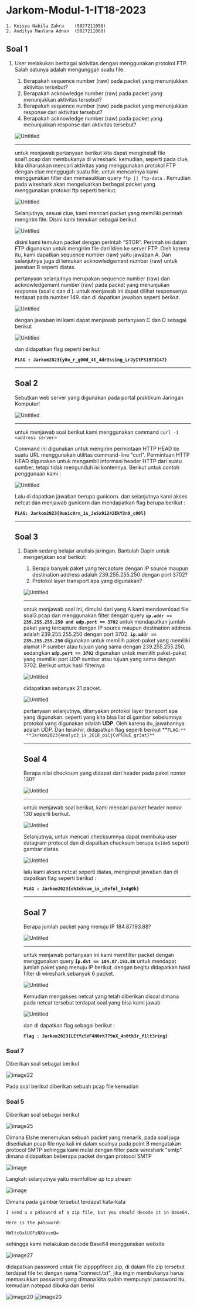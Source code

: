 # Jarkom-Modul-1-IT18-2023

    1. Keisya Nabila Zahra    (5027211058)
    2. Auditya Maulana Adnan  (5027211068)

## Soal 1

1. User melakukan berbagai aktivitas dengan menggunakan protokol FTP. Salah satunya adalah mengunggah suatu file.
    1. Berapakah sequence number (raw) pada packet yang menunjukkan aktivitas tersebut?
    2. Berapakah acknowledge number (raw) pada packet yang menunjukkan aktivitas tersebut?
    3. Berapakah sequence number (raw) pada packet yang menunjukkan response dari aktivitas tersebut?
    4. Berapakah acknowledge number (raw) pada packet yang menunjukkan response dari aktivitas tersebut?
    
    ![Untitled](https://i.ibb.co/YhKsLMY/Untitled.png)
    
    ---
    
    untuk menjawab pertanyaan berikut kita dapat menginstall file soal1.pcap dan membukanya di wireshark. kemudian, seperti pada clue, kita diharuskan mencari aktivitas yang menggunakan protokol FTP dengan clue menggugah suatu file. untuk mencarinya kami menggunakan filter dan memasukkan  query `ftp || ftp-data` . Kemudian pada wireshark akan mengeluarkan berbagai packet yang menggunakan protokol ftp seperti berikut. 
    
    ![Untitled](https://i.ibb.co/wywjVkk/Untitled-1.png)
    
    Selanjutnya, sesuai clue, kami mencari packet yang memiliki perintah mengirim file. Disini kami temukan sebagai berikut 
    
    ![Untitled](https://i.ibb.co/GPKVSkp/Untitled-2.png)
    
    disini kami temukan packet dengan perintah “STOR”. Perintah ini dalam FTP digunakan untuk mengirim file dari klien ke server FTP. Oleh karena itu, kami dapatkan sequence number (raw) yaitu jawaban A. Dan selanjutnya juga di temukan acknowledgement number (raw) untuk jawaban B seperti diatas. 
    
    pertanyaan selanjutnya merupakan  sequence number (raw) dan acknowledgement number (raw) pada packet yang menunjukan response (soal c dan d ). untuk menjawab ini dapat dilihat responsenya terdapat pada number 149. dan di dapatkan jawaban seperti berikut. 
    
    ![Untitled](https://i.ibb.co/MRJ8xtG/Untitled-3.png)
    
    dengan jawaban ini kami dapat menjawab pertanyaan C dan D sebagai berikut 
    
    ![Untitled](https://i.ibb.co/NtfPmMQ/Untitled-4.png)
    
    dan didapatkan flag seperti berikut 
    
    **`FLAG : Jarkom2023{y0u_r_g00d_4t_4dr3ssing_LrJyItF51973147}`**
    
    ---
    
    ## Soal 2
    
    Sebutkan web server yang digunakan pada portal praktikum Jaringan Komputer!
    
    ![Untitled](https://i.ibb.co/nfRZCrT/Untitled-5.png)
    
    ---
    
    untuk menjawab soal berikut kami menggunakan command `curl -I <address server>` 
    
    Command ini digunakan untuk mengirim permintaan HTTP HEAD ke suatu URL menggunakan utilitas command-line "curl". Permintaan HTTP HEAD digunakan untuk mengambil informasi header HTTP dari suatu sumber, tetapi tidak mengunduh isi kontennya. Berikut untuk contoh penggunaan kami :
    
    ![Untitled](https://i.ibb.co/TDQyNmQ/Untitled-6.png)
    
    Lalu di dapatkan jawaban berupa gunicorn. dan selanjutnya kami akses netcat dan menjawab gunicorn dan mendapatkan flag berupa berikut :
    
    **`FLAG: Jarkom2023{9unic0rn_1s_JeSx9i242EkY3n9_c00l}`**
    
    ---
    
    ## Soal 3
    
    1. Dapin sedang belajar analisis jaringan. Bantulah Dapin untuk mengerjakan soal berikut:
        1. Berapa banyak paket yang tercapture dengan IP source maupun destination address adalah 239.255.255.250 dengan port 3702?
        2. Protokol layer transport apa yang digunakan?
        
        ![Untitled](https://i.ibb.co/VmwGSfG/Untitled-7.png)
        
        ---
        
        untuk menjawab soal ini, dimulai dari yang A kami mendownload file soal3.pcap dan menggunakan filter dengan query **`ip.addr == 239.255.255.250 and udp.port == 3702`** untuk mendapatkan jumlah paket yang tercapture dengan IP source maupun destination address adalah 239.255.255.250 dengan port 3702. **`ip.addr == 239.255.255.250`** digunakan untuk memilih paket-paket yang memiliki alamat IP sumber atau tujuan yang sama dengan  239.255.255.250. sedangkan **`udp.port == 3702`** digunakan untuk memilih paket-paket yang memiliki port UDP sumber atau tujuan yang sama dengan 3702. Berikut untuk hasil filternya 
        
        ![Untitled](https://i.ibb.co/sskR6Tc/Untitled-8.png)
        
        didapatkan sebanyak 21 packet. 
        
        ![Untitled](https://i.ibb.co/2tBSsBq/Untitled-9.png)
        
        pertanyaan selanjutnya, ditanyakan protokol layer transport apa yang digunakan. seperti yang kita bisa liat di gambar sebelumnya protokol yang digunakan adalah ******UDP******. Oleh karena itu, jawabannya adalah UDP. Dan terakhir, didapatkan flag seperti berikut 
        **`FLAG:**  **Jarkom2023{4nalyz3_is_2618_piCjCvPlOuE_gr3at}**`
        
        ---
        
        ## Soal 4
        
        Berapa nilai checksum yang didapat dari header pada paket nomor 130?
        
        ![Untitled](https://i.ibb.co/K9jT6Fz/Untitled-10.png)
        
        ---
        
        untuk menjawab soal berikut, kami mencari packet header nomor 130 seperti berikut. 
        
        ![Untitled](https://i.ibb.co/jvMWvHx/foto.jpg)
       
    
        Selanjutnya, untuk mencari checksumnya dapat membuka user datagram protocol dan di dapatkan checksum berupa `0x18e5` seperti gambar diatas.
       
        ![Untitled](https://i.ibb.co/4pftpbs/Untitled-12.png)
        
        lalu kami akses netcat seperti diatas, menginput jawaban dan di dapatkan flag seperti berikut : 
        
        **`FLAG : Jarkom2023{ch3cksum_is_u5eful_0x4g0h}`**
        
        ---
        
        ## Soal 7
        
        Berapa jumlah packet yang menuju IP 184.87.193.88?
        
        ![Untitled](https://i.ibb.co/z7jRdrw/Untitled-13.png)
        
        ---
        
        untuk menjawab pertanyaan ini kami memfilter packet dengan menggunakan query **`ip.dst == 184.87.193.88`** untuk mendapat jumlah paket yang menuju IP berikut. dengan begitu didapatkan hasil filter di wireshark sebanyak 6 packet.
        
        ![Untitled](https://i.ibb.co/3rRKJJG/Untitled-14.png)
        
        Kemudian mengakses netcat yang telah diberikan disoal dimana pada netcat tersebut terdapat soal yang bisa kami jawab
        
        ![Untitled](https://i.ibb.co/Ns6VKFt/Untitled-15.png)
        
        dan di dapatkan flag sebagai berikut :
        
        **`Flag : Jarkom2023{LEtYx5VF4H0rK779nX_4n0th3r_f1lt3ring}`**
       
### Soal 7
Diberikan soal sebagai berikut

![image22](https://github.com/aud1tya4dnan/Jarkom-Modul-1-IT18-2023/assets/91017662/f950c5d9-3406-4f1f-bfea-248b1092ea96)

Pada soal berikut diberikan sebuah pcap file kemudian 





### Soal 5
Diberikan soal sebagai berikut

![image25](https://github.com/aud1tya4dnan/Jarkom-Modul-1-IT18-2023/assets/91017662/c2ca5b80-0c4f-45a7-9548-a2d01e7a7a0f)

Dimana Elshe menemukan sebuah packet yang menarik, pada soal juga disediakan pcap file nya
kali ini dalam soalnya pada point B mengatakan protocol SMTP sehingga kami mulai dengan filter pada wireshark "smtp" dimana didapatkan beberapa packet dengan protocol SMTP

![image](https://github.com/aud1tya4dnan/Jarkom-Modul-1-IT18-2023/assets/91017662/096c93fa-f7f3-4ff6-9f37-04310ac17623)

Langkah selanjutnya yaitu memfollow up tcp stream

![image](https://github.com/aud1tya4dnan/Jarkom-Modul-1-IT18-2023/assets/91017662/ea9bdedd-1620-4f3f-a6b2-cb4239f8b327)

Dimana pada gambar tersebut terdapat kata-kata
```
I send u a p45sword of a zip file, but you should decode it in Base64.

Here is the p45sword:

NWltcGxlUGFzNXdvcmQ=
```
sehingga kami melakukan decode Base64 menggunakan website

![image27](https://github.com/aud1tya4dnan/Jarkom-Modul-1-IT18-2023/assets/91017662/8f6d6639-5720-408a-8788-6e7ff8cd5d3d)

didapatkan password untuk file zippppfileee.zip, di dalam file zip tersebut terdapat file txt dengan nama "connect.txt", jika ingin membukanya harus memasukkan password yang dimana kita sudah mempunyai password itu.
kemudian notepad dibuka dan berisi 

![image20](https://github.com/aud1tya4dnan/Jarkom-Modul-1-IT18-2023/assets/91017662/138ce6b1-f262-40fb-9f79-95bd2be375ec)
![image20](https://github.com/aud1tya4dnan/Jarkom-Modul-1-IT18-2023/assets/91017662/ddf60d5e-3194-4d6d-acc8-a7638ce40366)
